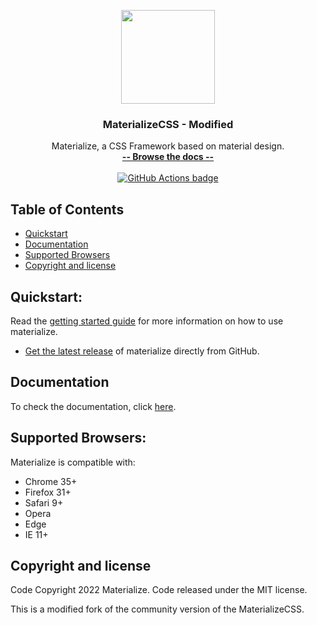 <p align="center">
  <a href="https://exho-g.github.io/materialize/">
    <img src="https://exho-g.github.io/materialize/res/materialize.svg" width="150">
  </a>
</p>

<h3 align="center">MaterializeCSS - Modified</h3>

<p align="center">
  Materialize, a CSS Framework based on material design.
  <br>
  <a href="https://exho-g.github.io/materialize/"><strong>-- Browse the docs --</strong></a>
  <br>
  <br>
  <a href="https://github.com/exho-g/materialize/actions/">
    <img src="https://github.com/exho-g/materialize/actions/workflows/docs.yml/badge.svg" alt="GitHub Actions badge">
  </a>
</p>

## Table of Contents
- [Quickstart](#quickstart)
- [Documentation](#documentation)
- [Supported Browsers](#supported-browsers)
- [Copyright and license](#copyright-and-license)

## Quickstart:
Read the [getting started guide](https://exho-g.github.io/materialize/getting-started.html) for more information on how to use materialize.

- [Get the latest release](https://github.com/exho-g/materialize/tree/gh-pages/dist) of materialize directly from GitHub.

## Documentation
To check the documentation, click [here](https://exho-g.github.io/materialize).

## Supported Browsers:
Materialize is compatible with:

- Chrome 35+
- Firefox 31+
- Safari 9+
- Opera
- Edge
- IE 11+

## Copyright and license
Code Copyright 2022 Materialize. Code released under the MIT license.

This is a modified fork of the community version of the MaterializeCSS.
